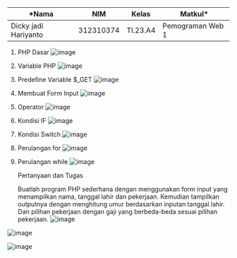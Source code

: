 |*Nama|NIM|Kelas|Matkul*|
|----|---|-----|------|
|Dicky jadi Hariyanto|312310374|TI.23.A4|Pemograman Web 1|

1. PHP Dasar
![image](https://github.com/user-attachments/assets/82da466d-fca7-41cb-a5e8-d1c1a0d67880)

2. Variable PHP
![image](https://github.com/user-attachments/assets/93b546b0-ac34-4f51-9e1c-7fb3b006038b)

3. Predefine Variable $_GET
![image](https://github.com/user-attachments/assets/16a5fc1f-a5b7-4bb2-8d74-58792abe2d64)

4. Membuat Form Input
![image](https://github.com/user-attachments/assets/07a380d9-fc33-4240-a4b1-6ffd747b3c93)

5. Operator
![image](https://github.com/user-attachments/assets/e3dc53c0-5a5f-4f88-8742-f026e68dc54c)

6. Kondisi IF
![image](https://github.com/user-attachments/assets/127d5cdd-4f92-478c-9d8d-79440e01e8c3)

7. Kondisi Switch
![image](https://github.com/user-attachments/assets/a14b5be7-8d5a-469e-a4e4-865bac0b9794)


8. Perulangan for
![image](https://github.com/user-attachments/assets/0559826f-2b34-4fc5-8ed3-717421ceddb3)


9. Perulangan while
![image](https://github.com/user-attachments/assets/e33260a2-8d6a-4540-8b13-5f3eec58c302)


    
    Pertanyaan dan Tugas
    
    Buatlah program PHP sederhana dengan menggunakan form input yang menampilkan
    nama, tanggal lahir dan pekerjaan. Kemudian tampilkan outputnya dengan menghitung
    umur berdasarkan inputan tanggal lahir. Dan pilihan pekerjaan dengan gaji yang
    berbeda-beda sesuai pilihan pekerjaan.
![image](https://github.com/user-attachments/assets/0af18e16-e1bc-4251-b999-3b85f40df67d)

![image](https://github.com/user-attachments/assets/23785d5f-0cd4-4217-b9c5-3d6ee1273753)

![image](https://github.com/user-attachments/assets/e2cd141e-5029-4924-9853-6ac285b81175)
